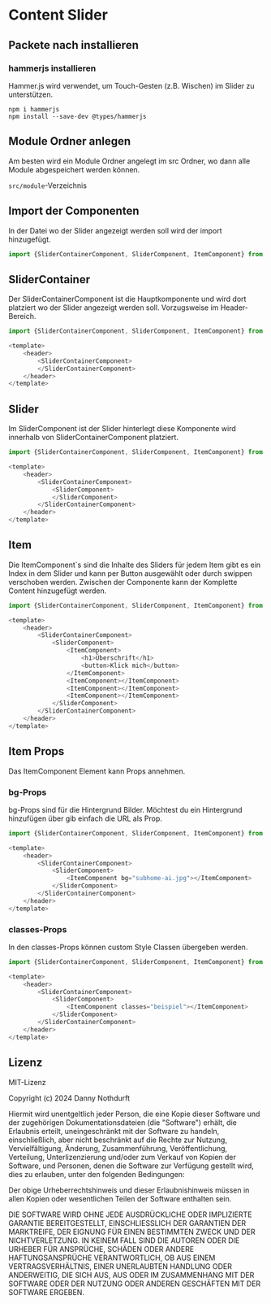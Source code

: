 # Content Slider

## Packete nach installieren

### hammerjs installieren

Hammer.js wird verwendet, um Touch-Gesten (z.B. Wischen) im Slider zu unterstützen.

```
npm i hammerjs
npm install --save-dev @types/hammerjs
```

## Module Ordner anlegen

Am besten wird ein Module Ordner angelegt im src Ordner, wo dann alle Module abgespeichert werden können.

`src/module`-Verzeichnis

## Import der Componenten

In der Datei wo der Slider angezeigt werden soll wird der import hinzugefügt.

```JavaScript
import {SliderContainerComponent, SliderComponent, ItemComponent} from "./module/contentSlider"
```

## SliderContainer

Der SliderContainerComponent ist die Hauptkomponente und wird dort platziert wo der Slider angezeigt werden soll. Vorzugsweise im Header-Bereich.

```JavaScript
import {SliderContainerComponent, SliderComponent, ItemComponent} from "./module/contentSlider"

<template>
    <header>
        <SliderContainerComponent>
        </SliderContainerComponent>
    </header>
</template>
```

## Slider

Im SliderComponent ist der Slider hinterlegt diese Komponente wird innerhalb von SliderContainerComponent platziert.

```JavaScript
import {SliderContainerComponent, SliderComponent, ItemComponent} from "./module/contentSlider"

<template>
    <header>
        <SliderContainerComponent>
            <SliderComponent>
            </SliderComponent>
        </SliderContainerComponent>
    </header>
</template>
```

## Item

Die ItemComponent`s sind die Inhalte des Sliders für jedem Item gibt es ein Index in dem Slider und kann per Button ausgewählt oder durch swippen verschoben werden. Zwischen der Componente kann der Komplette Content hinzugefügt werden.

```JavaScript
import {SliderContainerComponent, SliderComponent, ItemComponent} from "./module/contentSlider"

<template>
    <header>
        <SliderContainerComponent>
            <SliderComponent>
                <ItemComponent>
                    <h1>Überschrift</h1>
                    <button>Klick mich</button>
                </ItemComponent>
                <ItemComponent></ItemComponent>
                <ItemComponent></ItemComponent>
                <ItemComponent></ItemComponent>
            </SliderComponent>
        </SliderContainerComponent>
    </header>
</template>
```

## Item Props

Das ItemComponent Element kann Props annehmen.

### bg-Props

bg-Props sind für die Hintergrund Bilder. Möchtest du ein Hintergrund hinzufügen über gib einfach die URL als Prop.

```JavaScript
import {SliderContainerComponent, SliderComponent, ItemComponent} from "./module/contentSlider"

<template>
    <header>
        <SliderContainerComponent>
            <SliderComponent>
                <ItemComponent bg="subhome-ai.jpg"></ItemComponent>
            </SliderComponent>
        </SliderContainerComponent>
    </header>
</template>
```

### classes-Props

In den classes-Props können custom Style Classen übergeben werden.

```JavaScript
import {SliderContainerComponent, SliderComponent, ItemComponent} from "./module/contentSlider"

<template>
    <header>
        <SliderContainerComponent>
            <SliderComponent>
                <ItemComponent classes="beispiel"></ItemComponent>
            </SliderComponent>
        </SliderContainerComponent>
    </header>
</template>
```

## Lizenz

MIT-Lizenz

Copyright (c) 2024 Danny Nothdurft

Hiermit wird unentgeltlich jeder Person, die eine Kopie dieser Software und der zugehörigen Dokumentationsdateien (die "Software") erhält, die Erlaubnis erteilt, uneingeschränkt mit der Software zu handeln, einschließlich, aber nicht beschränkt auf die Rechte zur Nutzung, Vervielfältigung, Änderung, Zusammenführung, Veröffentlichung, Verteilung, Unterlizenzierung und/oder zum Verkauf von Kopien der Software, und Personen, denen die Software zur Verfügung gestellt wird, dies zu erlauben, unter den folgenden Bedingungen:

Der obige Urheberrechtshinweis und dieser Erlaubnishinweis müssen in allen Kopien oder wesentlichen Teilen der Software enthalten sein.

DIE SOFTWARE WIRD OHNE JEDE AUSDRÜCKLICHE ODER IMPLIZIERTE GARANTIE BEREITGESTELLT, EINSCHLIESSLICH DER GARANTIEN DER MARKTREIFE, DER EIGNUNG FÜR EINEN BESTIMMTEN ZWECK UND DER NICHTVERLETZUNG. IN KEINEM FALL SIND DIE AUTOREN ODER DIE URHEBER FÜR ANSPRÜCHE, SCHÄDEN ODER ANDERE HAFTUNGSANSPRÜCHE VERANTWORTLICH, OB AUS EINEM VERTRAGSVERHÄLTNIS, EINER UNERLAUBTEN HANDLUNG ODER ANDERWEITIG, DIE SICH AUS, AUS ODER IM ZUSAMMENHANG MIT DER SOFTWARE ODER DER NUTZUNG ODER ANDEREN GESCHÄFTEN MIT DER SOFTWARE ERGEBEN.
